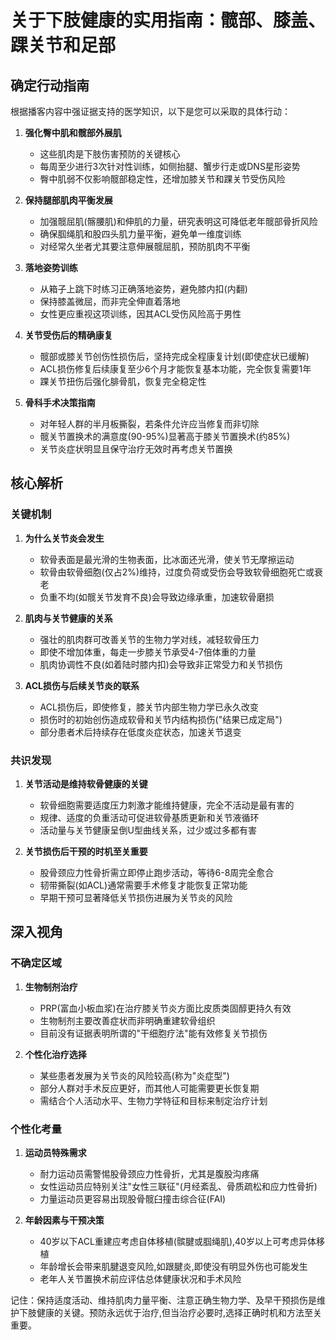 # 关于下肢健康的实用指南：髋部、膝盖、踝关节和足部

## 确定行动指南

根据播客内容中强证据支持的医学知识，以下是您可以采取的具体行动：

1. **强化臀中肌和髋部外展肌**
   - 这些肌肉是下肢伤害预防的关键核心
   - 每周至少进行3次针对性训练，如侧抬腿、蟹步行走或DNS星形姿势
   - 臀中肌弱不仅影响髋部稳定性，还增加膝关节和踝关节受伤风险

2. **保持腿部肌肉平衡发展**
   - 加强髋屈肌(髂腰肌)和伸肌的力量，研究表明这可降低老年髋部骨折风险
   - 确保腘绳肌和股四头肌力量平衡，避免单一维度训练
   - 对经常久坐者尤其要注意伸展髋屈肌，预防肌肉不平衡

3. **落地姿势训练**
   - 从箱子上跳下时练习正确落地姿势，避免膝内扣(内翻)
   - 保持膝盖微屈，而非完全伸直着落地
   - 女性更应重视这项训练，因其ACL受伤风险高于男性

4. **关节受伤后的精确康复**
   - 髋部或膝关节创伤性损伤后，坚持完成全程康复计划(即使症状已缓解)
   - ACL损伤修复后续康复至少6个月才能恢复基本功能，完全恢复需要1年
   - 踝关节扭伤后强化腓骨肌，恢复完全稳定性

5. **骨科手术决策指南**
   - 对年轻人群的半月板撕裂，若条件允许应当修复而非切除
   - 髋关节置换术的满意度(90-95%)显著高于膝关节置换术(约85%)
   - 关节炎症状明显且保守治疗无效时再考虑关节置换

## 核心解析

### 关键机制

1. **为什么关节炎会发生**
   - 软骨表面是最光滑的生物表面，比冰面还光滑，使关节无摩擦运动
   - 软骨由软骨细胞(仅占2%)维持，过度负荷或受伤会导致软骨细胞死亡或衰老
   - 负重不均(如髋关节发育不良)会导致边缘承重，加速软骨磨损

2. **肌肉与关节健康的关系**
   - 强壮的肌肉群可改善关节的生物力学对线，减轻软骨压力
   - 即使不增加体重，每走一步膝关节承受4-7倍体重的力量
   - 肌肉协调性不良(如着陆时膝内扣)会导致非正常受力和关节损伤

3. **ACL损伤与后续关节炎的联系**
   - ACL损伤后，即使修复，膝关节内部生物力学已永久改变
   - 损伤时的初始创伤造成软骨和关节内结构损伤("结果已成定局")
   - 部分患者术后持续存在低度炎症状态，加速关节退变

### 共识发现

1. **关节活动是维持软骨健康的关键**
   - 软骨细胞需要适度压力刺激才能维持健康，完全不活动是最有害的
   - 规律、适度的负重活动可促进软骨基质更新和关节液循环
   - 活动量与关节健康呈倒U型曲线关系，过少或过多都有害

2. **关节损伤后干预的时机至关重要**
   - 股骨颈应力性骨折需立即停止跑步活动，等待6-8周完全愈合
   - 韧带撕裂(如ACL)通常需要手术修复才能恢复正常功能
   - 早期干预可显著降低关节损伤进展为关节炎的风险

## 深入视角

### 不确定区域

1. **生物制剂治疗**
   - PRP(富血小板血浆)在治疗膝关节炎方面比皮质类固醇更持久有效
   - 生物制剂主要改善症状而非明确重建软骨组织
   - 目前没有证据表明所谓的"干细胞疗法"能有效修复关节损伤

2. **个性化治疗选择**
   - 某些患者发展为关节炎的风险较高(称为"炎症型")
   - 部分人群对手术反应更好，而其他人可能需要更长恢复期
   - 需结合个人活动水平、生物力学特征和目标来制定治疗计划

### 个性化考量

1. **运动员特殊需求**
   - 耐力运动员需警惕股骨颈应力性骨折，尤其是腹股沟疼痛
   - 女性运动员应特别关注"女性三联征"(月经紊乱、骨质疏松和应力性骨折)
   - 力量运动员更容易出现股骨髋臼撞击综合征(FAI)

2. **年龄因素与干预决策**
   - 40岁以下ACL重建应考虑自体移植(髌腱或腘绳肌),40岁以上可考虑异体移植
   - 年龄增长会带来肌腱退变风险,如跟腱炎,即使没有明显外伤也可能发生
   - 老年人关节置换术前应评估总体健康状况和手术风险

记住：保持适度活动、维持肌肉力量平衡、注意正确生物力学、及早干预损伤是维护下肢健康的关键。预防永远优于治疗,但当治疗必要时,选择正确时机和方法至关重要。